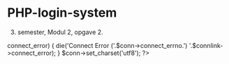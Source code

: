 # PHP-login-system
3. semester, Modul 2, opgave 2.

<?php
const DB_HOST = 'localhost';
const DB_USER = '';
const DB_PASS = '';
const DB_NAME = 'mademois_nin';

$conn = new mysqli(DB_HOST, DB_USER, DB_PASS, DB_NAME);
if ($conn->connect_error) { 
   die('Connect Error ('.$conn->connect_errno.') '.$connlink->connect_error);
}
$conn->set_charset('utf8'); 
?>
